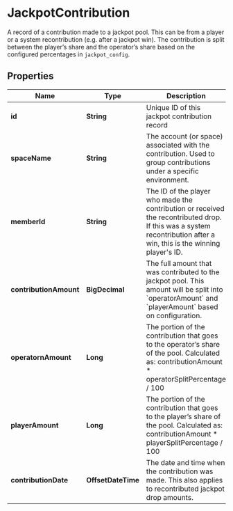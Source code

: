 

# JackpotContribution

A record of a contribution made to a jackpot pool. This can be from a player or a system recontribution (e.g. after a jackpot win). The contribution is split between the player’s share and the operator’s share based on the configured percentages in `jackpot_config`. 

## Properties

Name | Type | Description | Notes
------------ | ------------- | ------------- | -------------
**id** | **String** | Unique ID of this jackpot contribution record |  [optional]
**spaceName** | **String** | The account (or space) associated with the contribution. Used to group contributions under a specific  environment.  |  [optional]
**memberId** | **String** | The ID of the player who made the contribution or received the recontributed drop. If this was a system recontribution after a win, this is the winning player&#39;s ID.  |  [optional]
**contributionAmount** | **BigDecimal** | The full amount that was contributed to the jackpot pool. This amount will be split into &#x60;operatorAmount&#x60; and &#x60;playerAmount&#x60; based on configuration.  |  [optional]
**operatornAmount** | **Long** | The portion of the contribution that goes to the operator’s share of the pool. Calculated as: contributionAmount * operatorSplitPercentage / 100  |  [optional]
**playerAmount** | **Long** | The portion of the contribution that goes to the player’s share of the pool. Calculated as: contributionAmount * playerSplitPercentage / 100  |  [optional]
**contributionDate** | **OffsetDateTime** | The date and time when the contribution was made. This also applies to recontributed jackpot drop amounts.  |  [optional]



